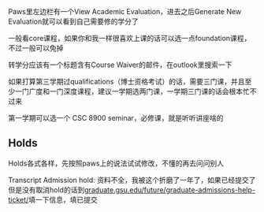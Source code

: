 Paws里左边栏有一个View Academic Evaluation，进去之后Generate New Evaluation就可以看到自己需要修的学分了

一般看core课程，如果你和我一样很喜欢上课的话可以选一点foundation课程，不过一般可以免掉

转学分应该有一个标题含有Course Waiver的邮件，在outlook里搜索一下

如果打算第三学期过qualifications（博士资格考试）的话，需要三门课，并且至少一门广度和一门深度课程，建议一学期选两门课，一学期三门课的话会根本忙不过来

第一学期可以选一个	CSC 8900 seminar，必修课，就是听听讲座啥的

## Holds

Holds各式各样，先按照paws上的说法试试修改，不懂的再去问问别人

Transcript Admission hold: 资料不全，我被这个折磨了一年了，如果已经提交了但是没有取消hold的话到[graduate.gsu.edu/future/graduate-admissions-help-ticket/](graduate.gsu.edu/future/graduate-admissions-help-ticket/)填一下信息，填已提交

